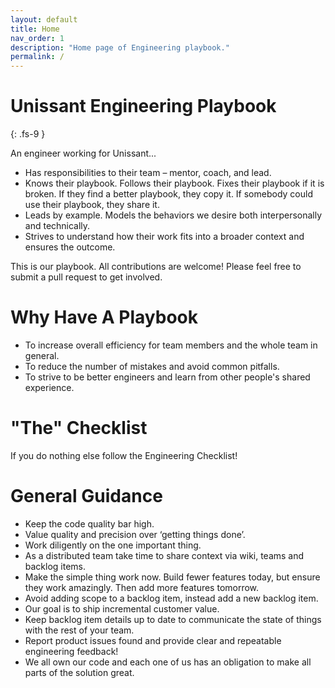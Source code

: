 ```yaml
---
layout: default
title: Home
nav_order: 1
description: "Home page of Engineering playbook."
permalink: /
---
```


# Unissant Engineering Playbook
{: .fs-9 }

An engineer working for Unissant...


- Has responsibilities to their team – mentor, coach, and lead.
- Knows their playbook. Follows their playbook. Fixes their playbook if it is broken. If they find a better playbook, they copy it. If somebody could use their playbook, they share it.
- Leads by example. Models the behaviors we desire both interpersonally and technically.
- Strives to understand how their work fits into a broader context and ensures the outcome.

This is our playbook. All contributions are welcome! Please feel free to submit a pull request to get involved.

# Why Have A Playbook
- To increase overall efficiency for team members and the whole team in general.
- To reduce the number of mistakes and avoid common pitfalls.
- To strive to be better engineers and learn from other people's shared experience.

# "The" Checklist
If you do nothing else follow the Engineering Checklist!

# General Guidance
- Keep the code quality bar high.
- Value quality and precision over ‘getting things done’.
- Work diligently on the one important thing.
- As a distributed team take time to share context via wiki, teams and backlog items.
- Make the simple thing work now. Build fewer features today, but ensure they work amazingly. Then add more features tomorrow.
- Avoid adding scope to a backlog item, instead add a new backlog item.
- Our goal is to ship incremental customer value.
- Keep backlog item details up to date to communicate the state of things with the rest of your team.
- Report product issues found and provide clear and repeatable engineering feedback!
- We all own our code and each one of us has an obligation to make all parts of the solution great.

 
